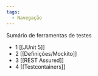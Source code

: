 ```yaml
---
tags:
  - Navegação
---
```

Sumário de ferramentas de testes

- 1 [[JUnit 5]]
- 2 [[Definições/Mockito]]
- 3 [[REST Assured]]
- 4 [[Testcontainers]]
